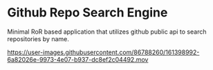 # Github Repo Search Engine

Minimal RoR based application that utilizes github public api to search repositories by name.

https://user-images.githubusercontent.com/86788260/161398992-6a82026e-9973-4e07-b937-dc8ef2c04492.mov

